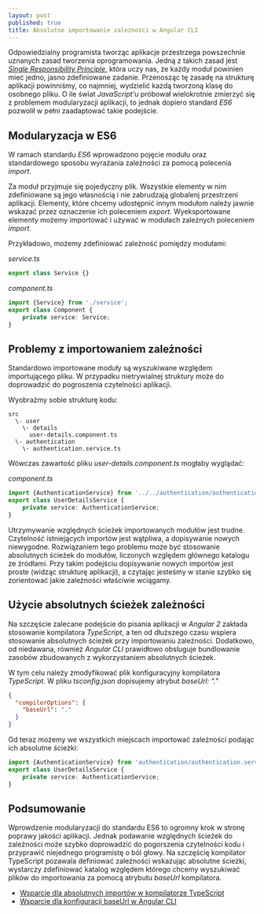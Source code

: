 ```yaml
---
layout: post
published: true
title: Absolutne importowanie zależności w Angular CLI
---
```


Odpowiedzialny programista tworząc aplikacje przestrzega powszechnie uznanych zasad tworzenia oprogramowania. Jedną z takich zasad jest _[Single Responsibility Principle](https://en.wikipedia.org/wiki/Singleresponsibilityprinciple)_, która uczy nas, że każdy moduł powinien mieć jedno, jasno zdefiniowane zadanie. Przenosząc tę zasadę na strukturę aplikacji powinniśmy, co najmniej, wydzielić każdą tworzoną klasę do osobnego pliku. O ile świat _JavaScript'u_ próbował wielokrotnie zmierzyć się z problemem modularyzacji aplikacji, to jednak dopiero standard _ES6_ pozwolił w pełni zaadaptować takie podejście.

## Modularyzacja w ES6

W ramach standardu _ES6_ wprowadzono pojęcie modułu oraz standardowego sposobu wyrażania zależności za pomocą polecenia _import_.

Za moduł przyjmuje się pojedyczny plik. Wszystkie elementy w nim zdefiniowane są jego własnością i nie zabrudzają globalenj przestrzeni aplikacji. Elementy, które chcemy udostępnić innym modułom należy jawnie wskazać przez oznaczenie ich poleceniem _export_. Wyeksportowane elementy możemy importować i używać w modułach zależnych poleceniem _import_.

Przykładowo, możemy zdefiniować zależność pomiędzy modułami:

_service.ts_

```ts
export class Service {}
```

_component.ts_

```ts
import {Service} from './service';
export class Component {
	private service: Service;
}
```

## Problemy z importowaniem zależności

Standardowo importowane moduły są wyszukiwane względem importującego pliku. W przypadku nietrywialnej struktury może do doprowadzić do pogroszenia czytelności aplikacji.

Wyobraźmy sobie strukturę kodu:

```
src
  \- user
    \- details
      user-details.component.ts
  \- authentication
    \- authentication.service.ts
```

Wówczas zawartość pliku _user-details.component.ts_ mogłaby wyglądać:

_component.ts_

```ts
import {AuthenticationService} from '../../authentication/authentication.service';
export class UserDetailsService {
	private service: AuthenticationService;
}
```

Utrzymywanie względnych ścieżek importowanych modułów jest trudne. Czytelność istniejących importów jest wątpliwa, a dopisywanie nowych niewygodne. Rozwiązaniem tego problemu może być stosowanie absolutnych ścieżek do modułów, liczonych względem głównego katalogu ze źródłami. Przy takim podejściu dopisywanie nowych importów jest proste (widząc strukturę aplikacji), a czytając jesteśmy w stanie szybko się zorientować jakie zależności właściwie wciągamy.

## Użycie absolutnych ścieżek zależności

Na szczęście zalecane podejście do pisania aplikacji w _Angular 2_ zakłada stosowanie kompilatora _TypeScript_, a ten od dłuższego czasu wspiera stosowanie absolutnych ścieżek przy importowaniu zależności. Dodatkowo, od niedawana, również _Angular CLI_ prawidłowo obsluguje bundlowanie zasobów zbudowanych z wykorzystaniem absolutnych ścieżek.

W tym celu należy zmodyfikować plik konfiguracyjny kompilatora _TypeScript_. W pliku _tsconfig.json_ dopisujemy atrybut _baseUrl: "."_

```json
{
  "compilerOptions": {
    "baseUrl": "."
  }
}
```

Od teraz możemy we wszystkich miejscach importować zależności podając ich absolutne ścieżki:

```ts
import {AuthenticationService} from 'authentication/authentication.service';
export class UserDetailsService {
	private service: AuthenticationService;
}
```

## Podsumowanie

Wprowdzenie modularyzacji do standardu ES6 to ogromny krok w stronę poprawy jakości aplikacji. Jednak podawanie względnych ścieżek do zależności może szybko doprowadzić do pogorszenia czytelności kodu i przyprawić niejednego programistę o ból głowy. Na szczęścię kompilator TypeScript pozawala definiować zależności wskazując absolutne ścieżki, wystarczy zdefiniować katalog względem którego chcemy wyszukiwać plików do importowania za pomocą atrybutu _baseUrl_ kompilatora.

- [Wsparcie dla absolutnych importów w kompilatorze TypeScript](https://github.com/Microsoft/TypeScript/pull/5728)
- [Wsparcie dla konfiguracji baseUrl w Angular CLI](https://github.com/angular/angular-cli/pull/2470)

